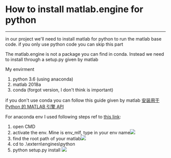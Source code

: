 # How to install matlab.engine for python 
---
in our project we'll need to install matlab for python to run the matlab base code.
if you only use python code you can skip this part 

The matlab.engine is not a package you can find in conda. Instead we need to install through a setup.py given by matlab

My envirment 
1. python 3.6 (using anaconda)
2. matlab 2018a
3. conda (forgot version, I don't think is important)

if you don't use conda you can follow this guide given by matlab
[安装用于 Python 的 MATLAB 引擎 API](https://ww2.mathworks.cn/help/matlab/matlab_external/install-the-matlab-engine-for-python.html)

For anaconda env I used following steps ref to [this link](https://ww2.mathworks.cn/matlabcentral/answers/346068-how-do-i-properly-install-matlab-engine-using-the-anaconda-package-manager-for-python):

1. open CMD 
2. activate the env. Mine is env_mlf, type in your env name![](https://i.imgur.com/KJqkOTI.png)
3. find the root path of your matlab![](https://i.imgur.com/FLfTHpQ.png)
4. cd to .\extern\engines\python
5. python setup.py install
![](https://i.imgur.com/kNXsjUL.png)




